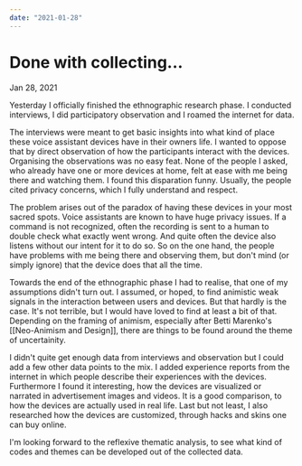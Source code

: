 ```yaml
---
date: "2021-01-28"
---
```

# Done with collecting...
Jan 28, 2021

Yesterday I officially finished the ethnographic research phase. I conducted interviews, I did participatory observation and I roamed the internet for data.

The interviews were meant to get basic insights into what kind of place these voice assistant devices have in their owners life. I wanted to oppose that by direct observation of how the participants interact with the devices. Organising the observations was no easy feat. None of the people I asked, who already have one or more devices at home, felt at ease with me being there and watching them. I found this disparation funny. Usually, the people cited privacy concerns, which I fully understand and respect. 

The problem arises out of the paradox of having these devices in your most sacred spots. Voice assistants are known to have huge privacy issues. If a command is not recognized, often the recording is sent to a human to double check what exactly went wrong. And quite often the device also listens without our intent for it to do so. So on the one hand, the people have problems with me being there and observing them, but don't mind (or simply ignore) that the device does that all the time.

Towards the end of the ethnographic phase I had to realise, that one of my assumptions didn't turn out. I assumed, or hoped, to find animistic weak signals in the interaction between users and devices. But that hardly is the case. It's not terrible, but I would have loved to find at least a bit of that. Depending on the framing of animism, especially after Betti Marenko's [[Neo-Animism and Design]], there are things to be found around the theme of uncertainity.

I didn't quite get enough data from interviews and observation but I could add a few other data points to the mix. I added experience reports from the internet in which people describe their experiences with the devices. Furthermore I found it interesting, how the devices are visualized or narrated in advertisement images and videos. It is a good comparison, to how the devices are actually used in real life. Last but not least, I also researched how the devices are customized, through hacks and skins one can buy online.

I'm looking forward to the reflexive thematic analysis, to see what kind of codes and themes can be developed out of the collected data.